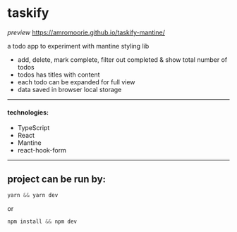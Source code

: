 # taskify
*preview* 
    https://amromoorie.github.io/taskify-mantine/

a todo app to experiment with mantine styling lib


- add, delete, mark complete, filter out completed & show total number of todos
- todos has titles with content
- each todo can be expanded for full view
- data saved in browser local storage
---
#### technologies:
- TypeScript
- React
- Mantine
- react-hook-form
---
## project can be run by:
```ts
yarn && yarn dev
```
or
```ts
npm install && npm dev
```
